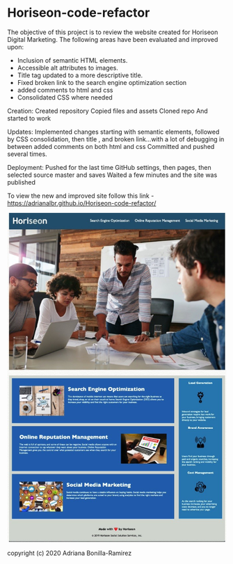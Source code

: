 # Horiseon-code-refactor

The objective of this project is to review the website created for Horiseon Digital Marketing. The following areas have been evaluated and improved upon:

- Inclusion of semantic HTML elements.
- Accessible alt attributes to images.
- Title tag updated to a more descriptive title.
- Fixed broken link to the search engine optimization section
- added comments to html and css
- Consolidated CSS where needed

Creation:
Created repository
Copied files and assets
Cloned repo
And started to work

Updates:
Implemented changes starting with semantic elements, followed by CSS consolidation, then title , and broken link…with a lot of debugging in between
added comments on both html and css
Committed and pushed several times.

Deployment:
Pushed for the last time
GitHub settings, then pages, then selected source master and saves
Waited a few minutes and the site was published

To view the new and improved site follow this link - https://adrianalbr.github.io/Horiseon-code-refactor/

<!-- <p align="center">
  <img alt=“Screen-1 src="./assets/images/screen-1.png">
</p> -->

![Horiseonpage](./assets/images/Screen-1.png)

copyright (c) 2020 Adriana Bonilla-Ramirez
